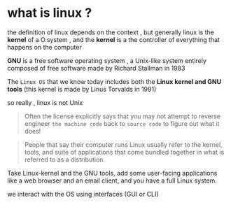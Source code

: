 # what is linux ? 
the definition of linux depends on the context , but generally linux is the **kernel** of a O.system , 
and the **kernel** is a the controller of everything that happens on the computer

**GNU** is a free software operating system , a Unix-like system entirely composed of free software made by Richard Stallman in 1983

The ```Linux OS``` that we know today includes both the **Linux kernel and GNU tools** (this kernel is made by Linus Torvalds in 1991)

so really , linux is not Unix 

> Often the license explicitly says that you may not attempt to reverse engineer ```the machine code``` back to ```source code``` to figure out what it does!

> People that say their computer runs Linux usually refer to the kernel, tools, and suite of applications that come bundled together in what is referred to as a distribution.

Take Linux-kernel and the GNU tools, add some user-facing applications like a web browser and an email client, and you have a full Linux system.

we interact with the OS using interfaces (GUI or CLI)
